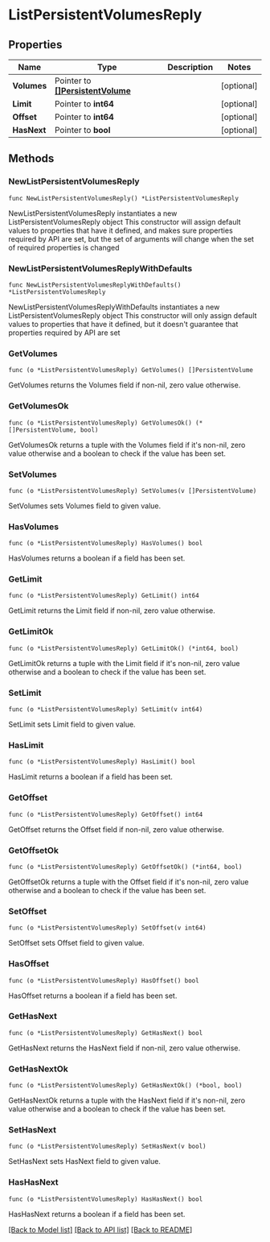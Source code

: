 # ListPersistentVolumesReply

## Properties

Name | Type | Description | Notes
------------ | ------------- | ------------- | -------------
**Volumes** | Pointer to [**[]PersistentVolume**](PersistentVolume.md) |  | [optional] 
**Limit** | Pointer to **int64** |  | [optional] 
**Offset** | Pointer to **int64** |  | [optional] 
**HasNext** | Pointer to **bool** |  | [optional] 

## Methods

### NewListPersistentVolumesReply

`func NewListPersistentVolumesReply() *ListPersistentVolumesReply`

NewListPersistentVolumesReply instantiates a new ListPersistentVolumesReply object
This constructor will assign default values to properties that have it defined,
and makes sure properties required by API are set, but the set of arguments
will change when the set of required properties is changed

### NewListPersistentVolumesReplyWithDefaults

`func NewListPersistentVolumesReplyWithDefaults() *ListPersistentVolumesReply`

NewListPersistentVolumesReplyWithDefaults instantiates a new ListPersistentVolumesReply object
This constructor will only assign default values to properties that have it defined,
but it doesn't guarantee that properties required by API are set

### GetVolumes

`func (o *ListPersistentVolumesReply) GetVolumes() []PersistentVolume`

GetVolumes returns the Volumes field if non-nil, zero value otherwise.

### GetVolumesOk

`func (o *ListPersistentVolumesReply) GetVolumesOk() (*[]PersistentVolume, bool)`

GetVolumesOk returns a tuple with the Volumes field if it's non-nil, zero value otherwise
and a boolean to check if the value has been set.

### SetVolumes

`func (o *ListPersistentVolumesReply) SetVolumes(v []PersistentVolume)`

SetVolumes sets Volumes field to given value.

### HasVolumes

`func (o *ListPersistentVolumesReply) HasVolumes() bool`

HasVolumes returns a boolean if a field has been set.

### GetLimit

`func (o *ListPersistentVolumesReply) GetLimit() int64`

GetLimit returns the Limit field if non-nil, zero value otherwise.

### GetLimitOk

`func (o *ListPersistentVolumesReply) GetLimitOk() (*int64, bool)`

GetLimitOk returns a tuple with the Limit field if it's non-nil, zero value otherwise
and a boolean to check if the value has been set.

### SetLimit

`func (o *ListPersistentVolumesReply) SetLimit(v int64)`

SetLimit sets Limit field to given value.

### HasLimit

`func (o *ListPersistentVolumesReply) HasLimit() bool`

HasLimit returns a boolean if a field has been set.

### GetOffset

`func (o *ListPersistentVolumesReply) GetOffset() int64`

GetOffset returns the Offset field if non-nil, zero value otherwise.

### GetOffsetOk

`func (o *ListPersistentVolumesReply) GetOffsetOk() (*int64, bool)`

GetOffsetOk returns a tuple with the Offset field if it's non-nil, zero value otherwise
and a boolean to check if the value has been set.

### SetOffset

`func (o *ListPersistentVolumesReply) SetOffset(v int64)`

SetOffset sets Offset field to given value.

### HasOffset

`func (o *ListPersistentVolumesReply) HasOffset() bool`

HasOffset returns a boolean if a field has been set.

### GetHasNext

`func (o *ListPersistentVolumesReply) GetHasNext() bool`

GetHasNext returns the HasNext field if non-nil, zero value otherwise.

### GetHasNextOk

`func (o *ListPersistentVolumesReply) GetHasNextOk() (*bool, bool)`

GetHasNextOk returns a tuple with the HasNext field if it's non-nil, zero value otherwise
and a boolean to check if the value has been set.

### SetHasNext

`func (o *ListPersistentVolumesReply) SetHasNext(v bool)`

SetHasNext sets HasNext field to given value.

### HasHasNext

`func (o *ListPersistentVolumesReply) HasHasNext() bool`

HasHasNext returns a boolean if a field has been set.


[[Back to Model list]](../README.md#documentation-for-models) [[Back to API list]](../README.md#documentation-for-api-endpoints) [[Back to README]](../README.md)


